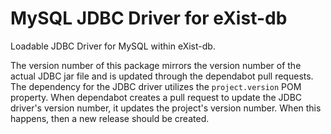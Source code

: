 # MySQL JDBC Driver for eXist-db

Loadable JDBC Driver for MySQL within eXist-db.

The version number of this package mirrors the version number
of the actual JDBC jar file and is updated through the dependabot
pull requests. The dependency for the JDBC driver utilizes the 
`project.version` POM property. When dependabot creates a pull
request to update the JDBC driver's version number, it updates the 
project's version number.  When this happens, then a new release 
should be created.

